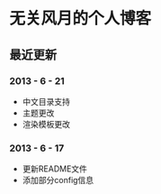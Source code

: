 # 无关风月的个人博客

## 最近更新


### 2013 - 6 - 21

>
* 中文目录支持
* 主题更改
* 渲染模板更改

### 2013 - 6 - 17

>
* 更新README文件
* 添加部分config信息
